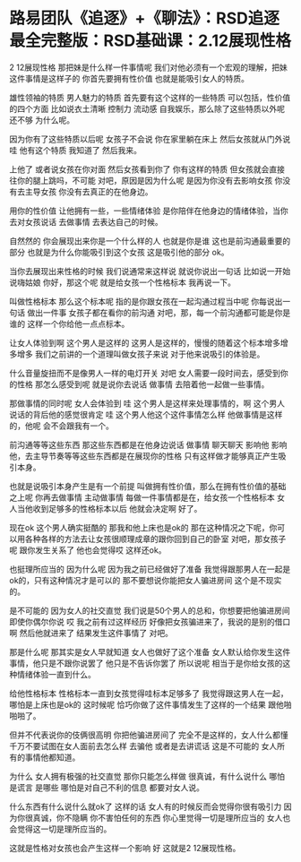 # 路易团队《追逐》+《聊法》：RSD追逐最全完整版：RSD基础课：2.12展现性格

2 12展现性格 那把妹是什么样一件事情呢 我们对他必须有一个宏观的理解，把妹这件事情是这样子的 你首先要拥有性价值 也就是能吸引女人的特质。

雄性领袖的特质 男人魅力的特质 首先要有这个这样的一些特质 可以包括，性价值的四个方面 比如说衣土清晰 控制力 流动感 自我娱乐，那么除了这些特质以外呢 还不够 为什么呢。

因为你有了这些特质以后呢 女孩子不会说 你在家里躺在床上 然后女孩就从门外说 哇 他有这个特质 我知道了 然后我来。

上他了 或者说女孩在你对面 然后女孩看到你了 你有这样的特质 但女孩就会直接往你的腿上跳吗，不可能 对吧，原因是因为什么呢 是因为你没有去影响女孩 你没有去主导女孩 你没有去真正的在他身边。

用你的性价值 让他拥有一些，一些情绪体验 是你陪伴在他身边的情绪体验，当你去对女孩说话 去做事情 去表达自己的时候。

自然然的 你会展现出来你是一个什么样的人 也就是你是谁 这也是前沟通最重要的部分 也就是为什么你能吸引到这个女孩 这是吸引他的部分 ok。

当你去展现出来性格的时候 我们说通常来这样说 就说你说出一句话 比如说一开始说嗨姑娘 你好，那这个呢 就是给女孩一个性格标本 我再说一下。

叫做性格标本 那么这个标本呢 指的是你跟女孩在一起沟通过程当中呢 你每说出一句话 做出一件事 女孩子都在看你的前沟通 对吧，那，每一个前沟通都可能是你是谁的 这样一个你给他一点点标本。

让女人体验到啊 这个男人是这样的 这男人是这样的，慢慢的随着这个标本增多增多增多 我们之前讲的一个道理叫做女孩子来说 对于他来说吸引的体验是。

什么音量旋扭而不是像男人一样的电灯开关 对吧 女人需要一段时间去，感受到你的性格 那怎么感受到呢 就是说你去说话 做事情 去陪着他一起做一些事情。

那做事情的同时呢 女人会体验到 哇 这个男人是这样来处理事情的，啊 这个男人说话的背后他的感觉很肯定 哇 这个男人他这个这件事情怎么样 他做事情是这样的，他呢 会不会跟我有一个。

前沟通等等这些东西 那这些东西都是在他身边说话 做事情 聊天聊天 影响他 影响他，去主导节奏等等这些东西都是在展现你的性格 只有这样做才能够真正产生吸引本身。

也就是说吸引本身产生是有一个前提 叫做拥有性价值，那么在拥有性价值的基础之上呢 你再去做事情 主动做事情 每做一件事情都是在，给女孩一个性格标本 女人当他收到足够多的性格标本以后 他就会决定啊 好了。

现在ok 这个男人确实挺酷的 那我和他上床也是ok的 那在这种情况之下呢，你可以用各种各样的方法去让女孩很顺理成章的跟你回到自己的卧室 对吧，那女孩子呢 跟你发生关系了 他也会觉得哎 这样还ok。

也挺理所应当的 因为什么呢 因为我之前已经做好了准备 我觉得跟那男人在一起是ok的，只有这种情况才是可以的 那不要想说你能把女人骗进房间 这个是不现实的。

是不可能的 因为女人的社交直觉 我们说是50个男人的总和，你想要把他骗进房间 即使你偶尔你说 哎 我之前有过这样经历 好像把女孩骗进来了，我说的是别的借口啊 然后他就进来了 结果发生这件事情了 对吧。

那是什么呢 那其实是女人早就知道 女人也做好了这个准备 女人默认给你发生这件事情，他只是不跟你说罢了 他只是不告诉你罢了 所以说呢 相当于是你给女孩的这种情绪体验一直到什么。

给他性格标本 性格标本一直到女孩觉得哇标本足够多了 我觉得跟这男人在一起，哪怕是上床也是ok的 这时候呢 恰巧你做了这件事情发生了这样的一个结果 跟他啪啪啪了。

但并不代表说你的伎俩很高明 你把他骗进房间了 完全不是这样的，女人什么都懂 千万不要试图在女人面前去怎么样 去骗他 或者是去讲谎话 这是不可能的 女人所有的事情他都知道。

为什么 女人拥有极强的社交直觉 那你只能怎么样做 很真诚，有什么说什么 哪怕是谎言 是哪些 哪怕是对自己不利的信息 都要对女人说。

什么东西有什么说什么就ok了 这样的话 女人有的时候反而会觉得你很有吸引力 因为你很真诚，你不隐瞒 你不害怕任何的东西 你心里觉得一切是理所应当的 女人也会觉得这一切是理所应当的。

这就是性格对女孩也会产生这样一个影响 好 这就是2 12展现性格。